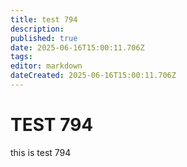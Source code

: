 ```yaml
---
title: test 794
description: 
published: true
date: 2025-06-16T15:00:11.706Z
tags: 
editor: markdown
dateCreated: 2025-06-16T15:00:11.706Z
---
```


# TEST 794
this is test 794
